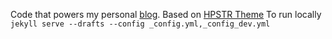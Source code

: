 Code that powers my personal [blog](http://adcaes.org).
Based on [HPSTR Theme](https://mmistakes.github.io/hpstr-jekyll-theme/theme-setup/)
To run locally ```jekyll serve --drafts --config _config.yml,_config_dev.yml```
